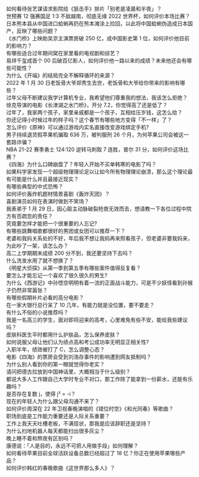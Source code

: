如何看待张艺谋请求影院给《狙击手》排片「别老是凌晨和半夜」？  
世预赛 12 强赛国足 1:3 不敌越南，彻底无缘 2022 世界杯，如何评价本场比赛？  
日本熊本县从中国进口蛤蜊再扔在熊本滩涂上捡回，以此将中国蛤蜊伪造成日本国产，反映了哪些问题？  
《水门桥》上映助吴京主演票房破 250 亿，成中国影史第 1 位，如何评价他目前的影响力？  
有哪些适合过年期间窝在家里看的电视剧和综艺？  
易烊千玺成首个 00 后破百亿影人，如何评价他一路以来的成绩？未来他还会有哪些可能性？  
为什么《开端》的结局完全不解释循环的来源？  
2022 年 1 月 30 日老饭骨大爷郑秀生去世，老饭骨和大爷给你带来的影响有哪些？  
过年父母不断建议我学计算机专业，我希望他们尊重我的想法，我该怎么拒绝？  
徐克导演的电影《长津湖之水门桥》，开分 7.2，你觉得高了还是低了？  
过年了，我家两个孩子，家里亲戚都是一个孩子，互相给压岁钱，这怎么给？  
你还记得小时候过年的样子吗？这个春节有哪些地方变得「不一样」了？  
怎么评价《原神》可以通过游戏内实名直接改变游戏绑定手机?  
男子持续退货假苹果机骗取 636 万，被判服刑 26 个月，为何苹果公司会被这一套路诈骗？  
NBA 21-22 赛季勇士 124:120 逆转马刺取 7 连胜，普尔 31 分，如何评价这场比赛？  
《四海》为什么口碑崩盘了？年轻人开始不买单韩寒的电影了吗？  
如果科学家发现一个超级物理理论足以让如今所有物理理论崩溃，那么这个理论最有可能是什么并且最接近现实？  
有哪些典型的中式恐怖？  
如何评价轰炸机题材情景喜剧《轰炸天团》？  
喜剧演员如何在表演时做到不笑场？  
我表弟于 1 月 29 日，因心脏主动脉破裂抢救无效而去，想请教一下各位过程中院方有否疏忽的责任？  
究竟要怎样才能把一个很重要的人忘记?  
有哪些跳舞唱歌都很好的男团或女团可以推荐一下？  
老婆和我妈关系处的不好，年后我不想让我妈再来照看孩子，但老婆非要我妈来，为此吵了一架，该怎么办？  
高二上学期期末成绩 200 分不到，我还要坚持下去吗？  
什么洗发水用了就不想换了？  
《明星大侦探》从第一季到第五季有哪些案件值得反复看？  
要怎么才能忘记一个喜欢了很久很久的男生?  
为什么《西游记》中孙悟空明明有着一流的正面战斗能力，可是不少妖怪看到孙猴子仍然非常嚣张？  
有哪些假期补片必看的高分电影？  
在一家大银行总行呆了 10 几年，有能力就是没位置，要不要走？  
有什么不俗的小说推荐吗？  
我是一名高三的学生，面对即将迎来的高考，心里难免有些不安，能给我些建议吗？  
皮肤科医生平时都用什么护肤品，怎么保养皮肤？  
如何说服父母让他们认为绩点高和考公成功率无明显正相关性?  
入职半年，绩效被打了 C，怎么调整心态？  
电影《四海》的票房会受到刘浩存事件的影响遭到网友抵制吗？  
为什么别人看到你的第一眼就觉得你老实？  
请问把德古拉放到中国神话里，大概相当于什么级别？  
都说大多人工作跟自己大学时专业不对口，那工作除了能拿到一份薪水，还能有乐趣吗？  
是否存在复数 j，使得 j² = -i？  
现在的年轻人为什么跟父母沟通不来了？  
如何评价周深在 22 年卫视春晚演唱的《错位时空》《和光同春》等歌曲？  
职场到底是工作能力重要还是人际关系重要？  
工作上我天天吐槽老板，不满现状，那我是应该辞职还是坚持？  
为什么扫地机器人每天都能扫出很多灰尘？  
晚上睡不着和熬夜有区别吗？  
康德说：「人是目的，永远不可把人用做手段」如何理解？  
如何看待苹果目前全球活跃设备总数已经超过了 18 亿？你正在使用苹果哪些产品？  
如何评价韩红的春晚歌曲《这世界那么多人》？  
